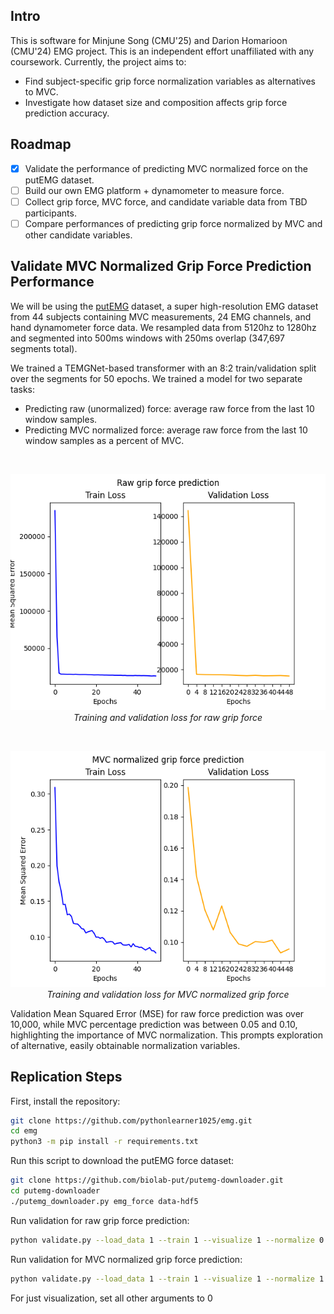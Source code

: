 ## Intro

This is software for Minjune Song (CMU'25) and Darion Homarioon (CMU'24) EMG project. This is an independent effort unaffiliated with any coursework. Currently, the project aims to:
- Find subject-specific grip force normalization variables as alternatives to MVC.
- Investigate how dataset size and composition affects grip force prediction accuracy.

## Roadmap

- [x] Validate the performance of predicting MVC normalized force on the putEMG dataset.
- [ ] Build our own EMG platform + dynamometer to measure force.
- [ ] Collect grip force, MVC force, and candidate variable data from TBD participants.
- [ ] Compare performances of predicting grip force normalized by MVC and other candidate variables.

## Validate MVC Normalized Grip Force Prediction Performance

We will be using the [putEMG](https://biolab.put.poznan.pl/putemg-dataset/) dataset, a super high-resolution EMG dataset from 44 subjects containing MVC measurements, 24 EMG channels, and hand dynamometer force data. We resampled data from 5120hz to 1280hz and segmented into 500ms windows with 250ms overlap (347,697 segments total).

We trained a TEMGNet-based transformer with an 8:2 train/validation split over the segments for 50 epochs. We trained a model for two separate tasks:
- Predicting raw (unormalized) force: average raw force from the last 10 window samples.
- Predicting MVC normalized force: average raw force from the last 10 window samples as a percent of MVC.

<br>

<p align="center">
  <img src="https://github.com/pythonlearner1025/emg/blob/main/raw_grip.png">
  <br>
  <em>Training and validation loss for raw grip force</em>
</p>

<br>

<p align="center">
  <img src="https://github.com/pythonlearner1025/emg/blob/main/norm_grip.png">
  <br>
  <em>Training and validation loss for MVC normalized grip force</em>
</p>


Validation Mean Squared Error (MSE) for raw force prediction was over 10,000, while MVC percentage prediction was between 0.05 and 0.10, highlighting the importance of MVC normalization. This prompts exploration of alternative, easily obtainable normalization variables.

## Replication Steps

First, install the repository:

```bash
git clone https://github.com/pythonlearner1025/emg.git
cd emg
python3 -m pip install -r requirements.txt
```

Run this script to download the putEMG force dataset:

```bash
git clone https://github.com/biolab-put/putemg-downloader.git
cd putemg-downloader
./putemg_downloader.py emg_force data-hdf5
```

Run validation for raw grip force prediction:

```bash
python validate.py --load_data 1 --train 1 --visualize 1 --normalize 0
```

Run validation for MVC normalized grip force prediction:

```bash
python validate.py --load_data 1 --train 1 --visualize 1 --normalize 1
```

For just visualization, set all other arguments to 0